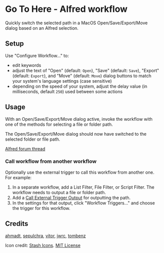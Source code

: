 # Go To Here - Alfred workflow

Quickly switch the selected path in a MacOS Open/Save/Export/Move dialog based on an Alfred selection.

## Setup

Use "Configure Workflow..." to:

- edit keywords
- adjust the text of "Open" (default: `Open`), "Save" (default: `Save`), "Export" (default: `Export`), and "Move" (default: `Move`) dialog buttons to match your system's language settings (case sensitive)
- depending on the speed of your system, adjust the delay value (in milliseconds, default `250`) used between some actions

## Usage

With an Open/Save/Export/Move dialog active, invoke the workflow with one of the methods for selecting a file or folder path.

The Open/Save/Export/Move dialog should now have switched to the selected folder or file path.

[Alfred forum thread](https://www.alfredforum.com/topic/6013-go-to-here)

### Call workflow from another workflow

Optionally use the external trigger to call this workflow from another one. For example:

1. In a separate workflow, add a List Filter, File Filter, or Script Filter. The workflow needs to output a file or folder path.
2. Add a [Call External Trigger Output](https://www.alfredapp.com/help/workflows/outputs/call-external-trigger/) for outputting the path.
3. In the settings for that output, click "Workflow Triggers..." and choose the trigger for this workflow.

## Credits

[ahmadt](https://www.alfredforum.com/profile/9334-ahmadt/), [sepulchra](https://www.alfredforum.com/profile/717-sepulchra/), [vitor](https://www.alfredforum.com/profile/1891-vitor/), [jwrc](https://www.alfredforum.com/profile/55950-jwrc/), [tombenz](https://www.alfredforum.com/profile/32208-tombenz/)

Icon credit: [Stash Icons](https://github.com/stash-ui/icons). [MIT License](https://github.com/stash-ui/icons/blob/master/LICENSE)
